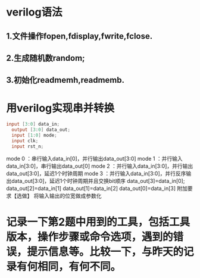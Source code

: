 verilog语法
=====
1.文件操作fopen,fdisplay,fwrite,fclose.
----

2.生成随机数random;
-----

3.初始化readmemh,readmemb.
----

用verilog实现串并转换
====
```verilog
input [3:0] data_in;
  output [3:0] data_out;
  input [1:0] mode;
  input clk;
  input rst_n;
```
mode 0 ：串行输入data_in[0]，并行输出data_out[3:0]
mode 1 ：并行输入data_in[3:0]，串行输出data_out[0]
mode 2 ：并行输入data_in[3:0]，并行输出data_out[3:0]，延迟1个时钟周期
mode 3 ：并行输入data_in[3:0]，并行反序输出data_out[3:0]，延迟1个时钟周期并且交换bit顺序
data_out[3]=data_in[0]; 
data_out[2]=data_in[1]
data_out[1]=data_in[2]
data_out[0]=data_in[3]
附加要求【选做】
将输入输出的位宽做成参数化

记录一下第2题中用到的工具，包括工具版本，操作步骤或命令选项，遇到的错误，提示信息等。比较一下，与昨天的记录有何相同，有何不同。
=================================
